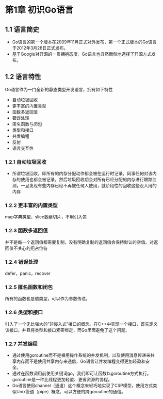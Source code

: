 # 第1章 初识Go语言

## 1.1 语言简史
- Go语言的第一个版本在2009年11月正式对外发布，第一个正式版本的Go语言于2012年3月28日正式发布。
- 基于Google对开源的一贯拥抱态度，Go语言也自然而然地选择了开源方式发布。

## 1.2 语言特性
Go语言作为一门全新的静态类型开发语言，拥有如下特性
- 自动垃圾回收
- 更丰富的内置类型
- 函数多返回值
- 错误处理
- 匿名函数与闭包
- 类型和接口
- 并发编程
- 反射
- 语言交互性

### 1.2.1 自动垃圾回收
- 所谓垃圾回收，即所有的内存分配动作都会被在运行时记录，同事任何对该内存的使用也都会被记录，然后垃圾回收期会对所有已经分配的内存进行跟踪监测，一旦发现有些内存已经不再被任何人使用，就阶段性的回收这些没人用的内存

### 1.2.2 更丰富的内置类型
map字典类型，slice数组切片，不用引入包

### 1.2.3 函数多返回值
并不是每一个返回值都需要复制，没有明确复制的返回值会保持默认的空值。对返回值不关心的用占位符

### 1.2.4 错误处理
defer，panic，recover

### 1.2.5 匿名函数和闭包
所有的函数也是值类型，可以作为参数传递。

### 1.2.6 类型和接口
引入了一个无比强大的”非侵入式”接口的概念。在C++中实现一个接口，首先定义该接口，并且将类型和接口紧密绑定，而Go里面避免了这个问题。

### 1.2.7 并发编程
- 通过使用goroutine而不是裸用操作系统的并发机制，以及使用消息传递来共享内存而不是使用共享内存来通信，Go语言让并发编程变得更加轻盈和安全。
- 通过在函数调用前使用关键词go，我们即可让函数以goroutine方式执行。goroutine是一种比线程更加轻盈、更省资源的协程。
- Go语言使用channel（通道）这个概念来轻巧地实现了CSP模型，使用方式类似Unix管道（pipe）概念，可以方便的跨goroutine的通信。
